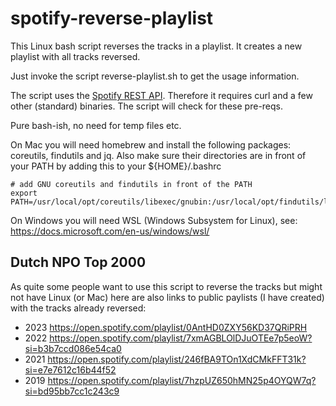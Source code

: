 # spotify-reverse-playlist
This Linux bash script reverses the tracks in a playlist.
It creates a new playlist with all tracks reversed.

Just invoke the script reverse-playlist.sh to get the usage information.

The script uses the [Spotify REST API](https://developer.spotify.com/web-api/). Therefore it requires curl and a few other (standard) binaries. The script will check for these pre-reqs.

Pure bash-ish, no need for temp files etc.

On Mac you will need homebrew and install the following packages: coreutils, findutils and jq.
Also make sure their directories are in front of your PATH by adding this to your ${HOME}/.bashrc
```
# add GNU coreutils and findutils in front of the PATH
export PATH=/usr/local/opt/coreutils/libexec/gnubin:/usr/local/opt/findutils/libexec/gnubin:${PATH}
```

On Windows you will need WSL (Windows Subsystem for Linux), see:  https://docs.microsoft.com/en-us/windows/wsl/

## Dutch NPO Top 2000

As quite some people want to use this script to reverse the tracks but might not have Linux (or Mac) here are also links to public paylists (I have created) with the tracks already reversed:

* 2023 https://open.spotify.com/playlist/0AntHD0ZXY56KD37QRiPRH
* 2022 https://open.spotify.com/playlist/7xmAGBLOlDJuOTEe7p5eoW?si=b3b7ccd086e54ca0
* 2021 https://open.spotify.com/playlist/246fBA9TOn1XdCMkFFT31k?si=e7e7612c16b44f52
* 2019 https://open.spotify.com/playlist/7hzpUZ650hMN25p4OYQW7q?si=bd95bb7cc1c243c9
